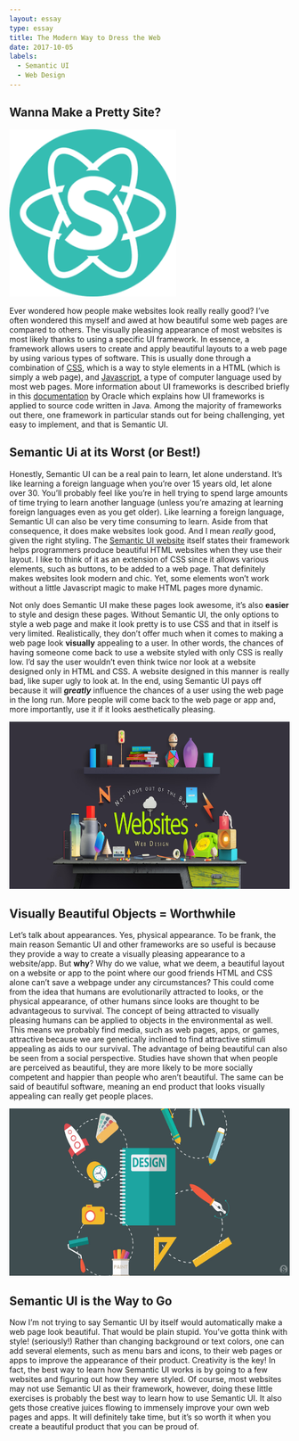 ```yaml
---
layout: essay
type: essay
title: The Modern Way to Dress the Web
date: 2017-10-05
labels:
  - Semantic UI
  - Web Design
---
```


## Wanna Make a Pretty Site?

<img class="ui left floated image" height="300" src="../images/semanticui.png">

Ever wondered how people make websites look really really good? I’ve often wondered this myself and awed at how beautiful some web pages are compared to others. The visually pleasing appearance of most websites is most likely thanks to using a specific UI framework. In essence, a framework allows users to create and apply beautiful layouts to a web page by using various types of software. This is usually done through a combination of [CSS](https://www.w3schools.com/css/css_intro.asp), which is a way to style elements in a HTML (which is simply a web page), and [Javascript](https://www.w3schools.com/js/), a type of computer language used by most web pages. More information about UI frameworks is described briefly in this [documentation](https://docs.oracle.com/cd/E12517_01/back_office/pdf/141/html/pos_impg2/uiframework.htm) by Oracle which explains how UI frameworks is applied to source code written in Java. Among the majority of frameworks out there, one framework in particular stands out for being challenging, yet easy to implement, and that is Semantic UI.

## Semantic Ui at its Worst (or Best!)

Honestly, Semantic UI can be a real pain to learn, let alone understand. It’s like learning a foreign language when you’re over 15 years old, let alone over 30. You’ll probably feel like you’re in hell trying to spend large amounts of time trying to learn another language (unless you’re amazing at learning foreign languages even as you get older). Like learning a foreign language, Semantic UI can also be very time consuming to learn. Aside from that consequence, it does make websites look good. And I mean *really* good, given the right styling. The [Semantic UI website](https://semantic-ui.com/) itself states their framework helps programmers produce beautiful HTML websites when they use their layout. I like to think of it as an extension of CSS since it allows various elements, such as buttons, to be added to a web page. That definitely makes websites look modern and chic. Yet, some elements won’t work without a little Javascript magic to make HTML pages more dynamic. 

Not only does Semantic UI make these pages look awesome, it’s also **easier** to style and design these pages. Without Semantic UI, the only options to style a web page and make it look pretty is to use CSS and that in itself is very limited. Realistically, they don’t offer much when it comes to making a web page look **visually** appealing to a user. In other words, the chances of having someone come back to use a website styled with only CSS is really low. I’d say the user wouldn’t even think twice nor look at a website designed only in HTML and CSS. A website designed in this manner is really bad, like super ugly to look at. In the end, using Semantic UI pays off because it will **_greatly_** influence the chances of a user using the web page in the long run. More people will come back to the web page or app and, more importantly, use it if it looks aesthetically pleasing.       

<p align="center">
  <img height="300" src="../images/webdesign.jpg">
</p>

## Visually Beautiful Objects = Worthwhile

Let’s talk about appearances. Yes, physical appearance. To be frank, the main reason Semantic UI and other frameworks are so useful is because they provide a way to create a visually pleasing appearance to a website/app. But **why**? Why do we value, what we deem, a beautiful layout on a website or app to the point where our good friends HTML and CSS alone can’t save a webpage under any circumstances? This could come from the idea that humans are evolutionarily attracted to looks, or the physical appearance, of other humans since looks are thought to be advantageous to survival. The concept of being attracted to visually pleasing humans can be applied to objects in the environmental as well. This means we probably find media, such as web pages, apps, or games, attractive because we are genetically inclined to find attractive stimuli appealing as aids to our survival. The advantage of being beautiful can also be seen from a social perspective. Studies have shown that when people are perceived as beautiful, they are more likely to be more socially competent and happier than people who aren’t beautiful. The same can be said of beautiful software, meaning an end product that looks visually appealing can really get people places.  

<p align="center">
  <img height="300" src="../images/webdesign2.jpg">
</p>

## Semantic UI is the Way to Go

Now I’m not trying to say Semantic UI by itself would automatically make a web page look beautiful. That would be plain stupid. You’ve gotta think with style! (seriously!) Rather than changing background or text colors, one can add several elements, such as menu bars and icons, to their web pages or apps to improve the appearance of their product. Creativity is the key! In fact, the best way to learn how Semantic UI works is by going to a few websites and figuring out how they were styled. Of course, most websites may not use Semantic UI as their framework, however, doing these little exercises is probably the best way to learn how to use Semantic UI. It also gets those creative juices flowing to immensely improve your own web pages and apps. It will definitely take time, but it’s so worth it when you create a beautiful product that you can be proud of.  
